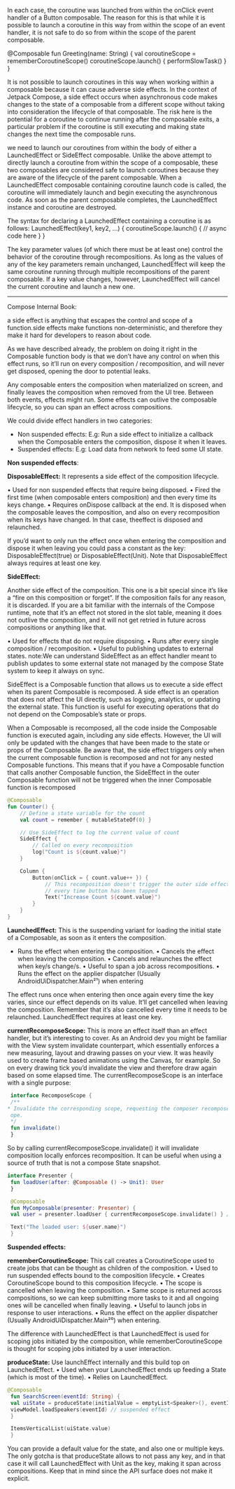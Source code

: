 In each case, the coroutine was launched from within the onClick event handler of a Button composable. The reason for this is that while it is possible to launch a coroutine in this way from within the scope of an event handler, it is not safe to do so from within the scope of the parent composable. 

@Composable
fun Greeting(name: String) {
 val coroutineScope = rememberCoroutineScope()
 coroutineScope.launch() {
 performSlowTask()
 }
}

It is not possible to launch coroutines in this way when working within a composable because it can cause adverse side effects. In the context of Jetpack Compose, a side effect occurs when asynchronous code makes 
changes to the state of a composable from a different scope without taking into consideration the lifecycle of that composable. The risk here is the potential for a coroutine to continue running after the composable exits, 
a particular problem if the coroutine is still executing and making state changes the next time the composable runs.

we need to launch our coroutines from within the body of either a LaunchedEffect or SideEffect composable. Unlike the above attempt to directly launch a coroutine from within the scope of a composable, these two composables are considered safe to launch coroutines because they are aware of the lifecycle of the parent composable.
When a LaunchedEffect composable containing coroutine launch code is called, the coroutine will immediately launch and begin executing the asynchronous code. As soon as the parent composable completes, the LaunchedEffect instance and coroutine are destroyed. 

The syntax for declaring a LaunchedEffect containing a coroutine is as follows:
LaunchedEffect(key1, key2, ...) {
 coroutineScope.launch() {
 // async code here
 }
}

The key parameter values (of which there must be at least one) control the behavior of the coroutine through recompositions. As long as the values of any of the key parameters remain unchanged, LaunchedEffect will keep 
the same coroutine running through multiple recompositions of the parent composable. If a key value changes, however, LaunchedEffect will cancel the current coroutine and launch a new one.

----
Compose Internal Book:

a side effect is anything that escapes the control and scope of a function.side effects make functions non-deterministic, and therefore they make it hard for developers to reason about code.

As we have described already, the problem on doing it right in the Composable function body is that we don’t have any control on when this effect runs, so it’ll run on every composition / recomposition, and will never get disposed, opening the door to potential leaks.

Any composable enters the composition when materialized on screen, and finally leaves the composition when removed from the UI tree. Between both events, effects might run. Some effects can outlive the composable lifecycle, so you can span an effect across compositions.

We could divide effect handlers in two categories:
 - Non suspended effects: E.g: Run a side effect to initialize a callback when the Composable enters the composition, dispose it when it leaves.
 - Suspended effects: E.g: Load data from network to feed some UI state.


**Non suspended effects**:

**DisposableEffect:**
It represents a side effect of the composition lifecycle.

• Used for non suspended effects that require being disposed.
• Fired the first time (when composable enters composition) and then every time its keys change.
• Requires onDispose callback at the end. It is disposed when the composable leaves the composition, and also on every recomposition when its keys have changed. In that case, theeffect is disposed and relaunched.

If you’d want to only run the effect once when entering the composition and dispose it when leaving you could pass a constant as the key: DisposableEffect(true) or DisposableEffect(Unit). Note that DisposableEffect always requires at least one key.

**SideEffect:**

Another side effect of the composition. This one is a bit special since it’s like a “fire on this composition or forget”. If the composition fails for any reason, it is discarded.
If you are a bit familiar with the internals of the Compose runtime, note that it’s an effect not stored in the slot table, meaning it does not outlive the composition, and it will not get retried in future across compositions or anything like that.

• Used for effects that do not require disposing.
• Runs after every single composition / recomposition.
• Useful to publishing updates to external states.
note:We can understand SideEffect as an effect handler meant to publish updates to some external state
not managed by the compose State system to keep it always on sync.

SideEffect is a Composable function that allows us to execute a side effect when its parent Composable is recomposed. A side effect is an operation that does not affect the UI directly, such as logging, analytics, or updating the external state. This function is useful for executing operations that do not depend on the Composable’s state or props.

When a Composable is recomposed, all the code inside the Composable function is executed again, including any side effects. However, the UI will only be updated with the changes that have been made to the state or props of the Composable.
Be aware that, the side effect triggers only when the current composable function is recomposed and not for any nested Composable functions. This means that if you have a Composable function that calls another Composable function, the SideEffect in the outer Composable function will not be triggered when the inner Composable function is recomposed

```kt
@Composable
fun Counter() {
    // Define a state variable for the count
    val count = remember { mutableStateOf(0) }

    // Use SideEffect to log the current value of count
    SideEffect {
        // Called on every recomposition
        log("Count is ${count.value}")
    }

    Column {
        Button(onClick = { count.value++ }) {
            // This recomposition doesn't trigger the outer side effect
            // every time button has been tapped
            Text("Increase Count ${count.value}")
        }
    }
}
```
**LaunchedEffect:**
This is the suspending variant for loading the initial state of a Composable, as soon as it enters the composition.
- Runs the effect when entering the composition.
• Cancels the effect when leaving the composition.
• Cancels and relaunches the effect when key/s change/s.
• Useful to span a job across recompositions.
• Runs the effect on the applier dispatcher (Usually AndroidUiDispatcher.Main²¹) when entering

The effect runs once when entering then once again every time the key varies,
since our effect depends on its value. It’ll get cancelled when leaving the composition.
Remember that it’s also cancelled every time it needs to be relaunched. LaunchedEffect requires at least one key.


**currentRecomposeScope:**
This is more an effect itself than an effect handler, but it’s interesting to cover.
As an Android dev you might be familiar with the View system invalidate counterpart, which essentially enforces a new measuring, layout and drawing passes on your view. It was heavily used to create frame based animations using the Canvas, for example. So on every drawing tick you’d invalidate the view and therefore draw again based on some elapsed time. The currentRecomposeScope is an interface with a single purpose:
```kt
 interface RecomposeScope {
 /**
* Invalidate the corresponding scope, requesting the composer recompose      this sc\
 ope.
 */
 fun invalidate()
 }

```
So by calling currentRecomposeScope.invalidate() it will invalidate composition locally enforces recomposition.
It can be useful when using a source of truth that is not a compose State snapshot.

```kt
interface Presenter {
 fun loadUser(after: @Composable () -> Unit): User
 }

 @Composable
 fun MyComposable(presenter: Presenter) {
 val user = presenter.loadUser { currentRecomposeScope.invalidate() } // not  State!

 Text("The loaded user: ${user.name}")
 }
```
**Suspended effects:**

**rememberCoroutineScope:**
This call creates a CoroutineScope used to create jobs that can be thought as children of the composition.
• Used to run suspended effects bound to the composition lifecycle.
• Creates CoroutineScope bound to this composition lifecycle.
• The scope is cancelled when leaving the composition.
• Same scope is returned across compositions, so we can keep submitting more tasks to it and all ongoing ones will be cancelled when finally leaving.
• Useful to launch jobs in response to user interactions.
• Runs the effect on the applier dispatcher (Usually AndroidUiDispatcher.Main²⁰) when entering.

The difference with LaunchedEffect is that LaunchedEffect is used for scoping jobs
initiated by the composition, while rememberCoroutineScope is thought for scoping jobs initiated by a user interaction.


**produceState:**
Use launchEffect internally and this build top on  LaunchedEffect.
• Used when your LaunchedEffect ends up feeding a State (which is most of the time).
• Relies on LaunchedEffect.

```kt
@Composable
 fun SearchScreen(eventId: String) {
 val uiState = produceState(initialValue = emptyList<Speaker>(), eventId) {
 viewModel.loadSpeakers(eventId) // suspended effect
 }

 ItemsVerticalList(uiState.value)
 }
```
You can provide a default value for the state, and also one or multiple keys.
The only gotcha is that produceState allows to not pass any key, and in that case it will call LaunchedEffect with Unit as the key, making it span across compositions. Keep that in mind since the API surface does not make it explicit.